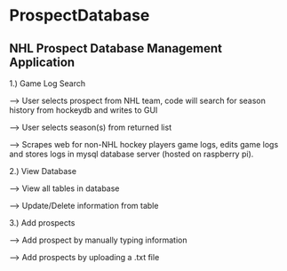 # ProspectDatabase
## NHL Prospect Database Management Application

1.) Game Log Search 

--> User selects prospect from NHL team, code will search for season history from hockeydb and writes to GUI

--> User selects season(s) from returned list

--> Scrapes web for non-NHL hockey players game logs, edits game logs and stores logs in mysql database server (hosted on raspberry pi).


2.) View Database

--> View all tables in database

--> Update/Delete information from table


3.) Add prospects

--> Add prospect by manually typing information

--> Add prospects by uploading a .txt file

